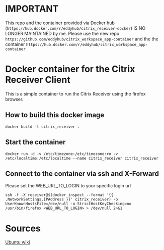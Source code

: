 # IMPORTANT

This repo and the container provided via Docker hub (`https://hub.docker.com/r/eddyhub/citrix_receiver-docker`) IS NO LONGER MAINTAINED by me. Please use the new repo `https://github.com/eddyhub/citrix_workspace_app-container` and the the container `https://hub.docker.com/r/eddyhub/citrix_workspace_app-container`

# Docker container for the Citrix Receiver Client

This is a simple container to run the Citrix Receiver using the firefox browser.

## How to build this docker image
```
docker build -t citrix_receiver .
```

## Start the container
```
docker run -d -v /etc/timezone:/etc/timezone:ro -v /etc/localtime:/etc/localtime --name citrix_receiver citrix_receiver
```

## Connect to the container via ssh and X-Forward
Please set the WEB_URL_TO_LOGIN to your specific login url
```
ssh -f -X receiver@$(docker inspect --format '{{ .NetworkSettings.IPAddress }}' citrix_receiver) -o UserKnownHostsFile=/dev/null -o StrictHostKeyChecking=no /usr/bin/firefox <WEB_URL_TO_LOGIN> > /dev/null 2>&1
```


# Sources
[Ubuntu wiki](https://wiki.ubuntuusers.de/Citrix_Receiver_13/)
